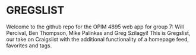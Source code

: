 # GREGSLIST

Welcome to the github repo for the OPIM 4895 web app for group 7: Will Percival, Ben Thompson, Mike Palinkas and Greg Szilagyi!
This is Gregslist, our take on Craigslist with the additional functionality of a homepage feed, favorites and tags.
